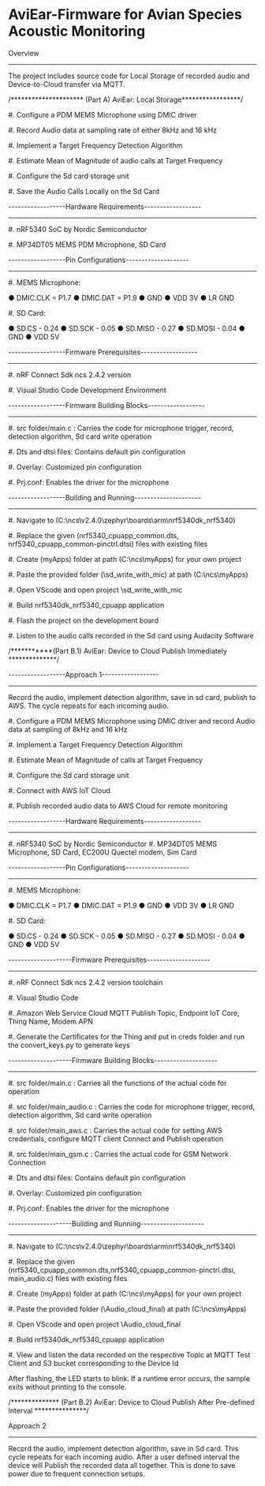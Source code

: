 # AviEar-Firmware for Avian Species Acoustic Monitoring

Overview
********
The project includes source code for Local Storage of recorded audio and Device-to-Cloud transfer via MQTT.

/********************* (Part A) AviEar: Local Storage*****************/

#. Configure a PDM MEMS Microphone using DMIC driver 

#. Record Audio data at sampling rate of either 8kHz and 16 kHz

#. Implement a Target Frequency Detection Algorithm

#. Estimate Mean of Magnitude of audio calls at Target Frequency

#. Configure the Sd card storage unit

#. Save the Audio Calls Locally on the Sd Card

------------------Hardware Requirements------------------
*********************************************************
#. nRF5340 SoC by Nordic Semiconductor

#. MP34DT05 MEMS PDM Microphone, SD Card

------------------Pin Configurations--------------------
********************************************************
#. MEMS Microphone:

● DMIC.CLK = P1.7
● DMIC.DAT = P1.9
● GND
● VDD 3V
● LR GND

#. SD Card:

● SD.CS - 0.24
● SD.SCK - 0.05
● SD.MISO - 0.27
● SD.MOSI - 0.04
● GND
● VDD 5V

------------------Firmware Prerequisites------------------
**********************************************************
#. nRF Connect Sdk ncs 2.4.2 version 

#. Visual Studio Code Development Environment

------------------Firmware Building Blocks------------------
************************************************************
#. src folder/main.c : Carries the code for microphone trigger, record, detection algorithm, Sd card write operation

#. Dts and dtsi files: Contains default pin configuration

#. Overlay: Customized pin configuration

#. Prj.conf: Enables the driver for the microphone

------------------Building and Running---------------------
***********************************************************
#. Navigate to (C:\ncs\v2.4.0\zephyr\boards\arm\nrf5340dk_nrf5340)

#. Replace the given (nrf5340_cpuapp_common.dts, nrf5340_cpuapp_common-pinctrl.dtsi) files with existing files

#. Create (myApps) folder at path (C:\ncs\myApps) for your own project

#. Paste the provided folder (\sd_write_with_mic) at path (C:\ncs\myApps)

#. Open VScode and open project \sd_write_with_mic

#. Build nrf5340dk_nrf5340_cpuapp application

#. Flash the project on the development board

#. Listen to the audio calls recorded in the Sd card using Audacity Software

/***********(Part B.1) AviEar: Device to Cloud Publish Immediately **************/

------------------Approach 1------------------
**********************************************
Record the audio, implement detection algorithm, save in sd card, publish to AWS. The cycle repeats for each incoming audio.

#. Configure a PDM MEMS Microphone using DMIC driver and record Audio data at sampling of 8kHz and 16 kHz

#. Implement a Target Frequency Detection Algorithm

#. Estimate Mean of Magnitude of calls at Target Frequency

#. Configure the Sd card storage unit

#. Connect with AWS IoT Cloud

#. Publish recorded audio data to AWS Cloud for remote monitoring

------------------Hardware Requirements------------------
*********************************************************
#. nRF5340 SoC by Nordic Semiconductor
#. MP34DT05 MEMS Microphone, SD Card, EC200U Quectel modem, Sim Card

------------------Pin Configurations-------------------- 
********************************************************
#. MEMS Microphone:

● DMIC.CLK = P1.7
● DMIC.DAT = P1.9
● GND
● VDD 3V
● LR GND

#. SD Card:

● SD.CS - 0.24
● SD.SCK - 0.05
● SD.MISO - 0.27
● SD.MOSI - 0.04
● GND
● VDD 5V

--------------------Firmware Prerequisites--------------------
**************************************************************
#. nRF Connect Sdk ncs 2.4.2 version toolchain

#. Visual Studio Code

#. Amazon Web Service Cloud MQTT Publish Topic, Endpoint IoT Core, Thing Name, Modem APN

#. Generate the Certificates for the Thing and put in creds folder and run the convert_keys.py to generate keys


--------------------Firmware Building Blocks--------------------
****************************************************************
#. src folder/main.c : Carries all the functions of the actual code for operation

#. src folder/main_audio.c : Carries the code for microphone trigger, record, detection algorithm, Sd card write operation

#. src folder/main_aws.c : Carries the actual code for setting AWS credentials, configure MQTT client Connect and Publish operation

#. src folder/main_gsm.c : Carries the actual code for GSM Network Connection 

#. Dts and dtsi files: Contains default pin configuration

#. Overlay: Customized pin configuration

#. Prj.conf: Enables the driver for the microphone

--------------------Building and Running--------------------
************************************************************

#. Navigate to (C:\ncs\v2.4.0\zephyr\boards\arm\nrf5340dk_nrf5340)

#. Replace the given (nrf5340_cpuapp_common.dts,nrf5340_cpuapp_common-pinctrl.dtsi, main_audio.c) files with existing files

#. Create (myApps) folder at path (C:\ncs\myApps) for your own project

#. Paste the provided folder (\Audio_cloud_final) at path (C:\ncs\myApps)

#. Open VScode and open project \Audio_cloud_final

#. Build nrf5340dk_nrf5340_cpuapp application 

#. View and listen the data recorded on the respective Topic at MQTT Test Client and S3 bucket corresponding to the Device Id

After flashing, the LED starts to blink. If a runtime error occurs, the sample
exits without printing to the console.

/************** (Part B.2) AviEar: Device to Cloud Publish After Pre-defined Interval ***************/
 
Approach 2
*************
Record the audio, implement detection algorithm, save in Sd card. This cycle repeats for each incoming audio.
After a user defined interval the device will Publish the recorded data all together. This is done to save power
due to frequent connection setups.
